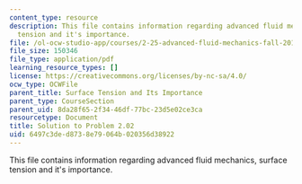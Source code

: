 ```yaml
---
content_type: resource
description: This file contains information regarding advanced fluid mechanics, surface
  tension and it's importance.
file: /ol-ocw-studio-app/courses/2-25-advanced-fluid-mechanics-fall-2013/6497c3ded8738e79064b020356d38922_MIT2_25F13_Solution2.02.pdf
file_size: 150346
file_type: application/pdf
learning_resource_types: []
license: https://creativecommons.org/licenses/by-nc-sa/4.0/
ocw_type: OCWFile
parent_title: Surface Tension and Its Importance
parent_type: CourseSection
parent_uid: 8da28f65-2f34-46df-77bc-23d5e02ce3ca
resourcetype: Document
title: Solution to Problem 2.02
uid: 6497c3de-d873-8e79-064b-020356d38922
---
```

This file contains information regarding advanced fluid mechanics, surface tension and it's importance.
